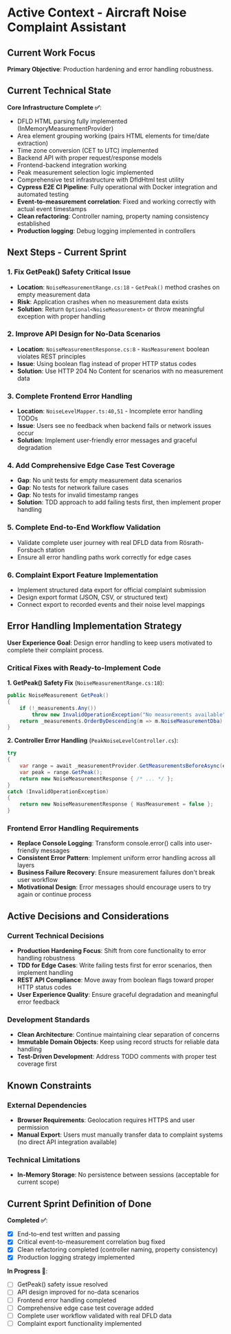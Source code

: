 # Active Context - Aircraft Noise Complaint Assistant

## Current Work Focus

**Primary Objective**: Production hardening and error handling robustness.

## Current Technical State

**Core Infrastructure Complete ✅**:
- DFLD HTML parsing fully implemented (InMemoryMeasurementProvider)
- Area element grouping working (pairs HTML elements for time/date extraction)
- Time zone conversion (CET to UTC) implemented
- Backend API with proper request/response models
- Frontend-backend integration working
- Peak measurement selection logic implemented
- Comprehensive test infrastructure with DfldHtml test utility
- **Cypress E2E CI Pipeline**: Fully operational with Docker integration and automated testing
- **Event-to-measurement correlation**: Fixed and working correctly with actual event timestamps
- **Clean refactoring**: Controller naming, property naming consistency established
- **Production logging**: Debug logging implemented in controllers

## Next Steps - Current Sprint

### 1. Fix GetPeak() Safety Critical Issue
- **Location**: `NoiseMeasurementRange.cs:18` - `GetPeak()` method crashes on empty measurement data
- **Risk**: Application crashes when no measurement data exists
- **Solution**: Return `Optional<NoiseMeasurement>` or throw meaningful exception with proper handling

### 2. Improve API Design for No-Data Scenarios
- **Location**: `NoiseMeasurementResponse.cs:8` - `HasMeasurement` boolean violates REST principles
- **Issue**: Using boolean flag instead of proper HTTP status codes
- **Solution**: Use HTTP 204 No Content for scenarios with no measurement data

### 3. Complete Frontend Error Handling
- **Location**: `NoiseLevelMapper.ts:40,51` - Incomplete error handling TODOs
- **Issue**: Users see no feedback when backend fails or network issues occur
- **Solution**: Implement user-friendly error messages and graceful degradation

### 4. Add Comprehensive Edge Case Test Coverage
- **Gap**: No unit tests for empty measurement data scenarios
- **Gap**: No tests for network failure cases
- **Gap**: No tests for invalid timestamp ranges
- **Solution**: TDD approach to add failing tests first, then implement proper handling

### 5. Complete End-to-End Workflow Validation
- Validate complete user journey with real DFLD data from Rösrath-Forsbach station
- Ensure all error handling paths work correctly for edge cases

### 6. Complaint Export Feature Implementation
- Implement structured data export for official complaint submission
- Design export format (JSON, CSV, or structured text)
- Connect export to recorded events and their noise level mappings

## Error Handling Implementation Strategy

**User Experience Goal**: Design error handling to keep users motivated to complete their complaint process.

### Critical Fixes with Ready-to-Implement Code

**1. GetPeak() Safety Fix** (`NoiseMeasurementRange.cs:18`):
```csharp
public NoiseMeasurement GetPeak()
{
    if (!_measurements.Any())
        throw new InvalidOperationException("No measurements available");
    return _measurements.OrderByDescending(m => m.NoiseMeasurementDba).First();
}
```

**2. Controller Error Handling** (`PeakNoiseLevelController.cs`):
```csharp
try
{
    var range = await _measurementProvider.GetMeasurementsBeforeAsync(endTimeUtc, duration);
    var peak = range.GetPeak();
    return new NoiseMeasurementResponse { /* ... */ };
}
catch (InvalidOperationException)
{
    return new NoiseMeasurementResponse { HasMeasurement = false };
}
```

### Frontend Error Handling Requirements

- **Replace Console Logging**: Transform console.error() calls into user-friendly messages
- **Consistent Error Pattern**: Implement uniform error handling across all layers
- **Business Failure Recovery**: Ensure measurement failures don't break user workflow
- **Motivational Design**: Error messages should encourage users to try again or continue process

## Active Decisions and Considerations

### Current Technical Decisions
- **Production Hardening Focus**: Shift from core functionality to error handling robustness
- **TDD for Edge Cases**: Write failing tests first for error scenarios, then implement handling
- **REST API Compliance**: Move away from boolean flags toward proper HTTP status codes
- **User Experience Quality**: Ensure graceful degradation and meaningful error feedback

### Development Standards
- **Clean Architecture**: Continue maintaining clear separation of concerns
- **Immutable Domain Objects**: Keep using record structs for reliable data handling
- **Test-Driven Development**: Address TODO comments with proper test coverage first

## Known Constraints

### External Dependencies
- **Browser Requirements**: Geolocation requires HTTPS and user permission  
- **Manual Export**: Users must manually transfer data to complaint systems (no direct API integration available)

### Technical Limitations
- **In-Memory Storage**: No persistence between sessions (acceptable for current scope)

## Current Sprint Definition of Done

**Completed ✅**:
- [x] End-to-end test written and passing
- [x] Critical event-to-measurement correlation bug fixed
- [x] Clean refactoring completed (controller naming, property consistency)
- [x] Production logging strategy implemented

**In Progress 🔄**:
- [ ] GetPeak() safety issue resolved
- [ ] API design improved for no-data scenarios
- [ ] Frontend error handling completed
- [ ] Comprehensive edge case test coverage added
- [ ] Complete user workflow validated with real DFLD data
- [ ] Complaint export functionality implemented